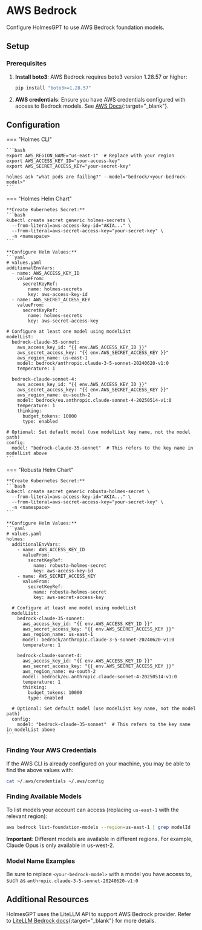 # AWS Bedrock

Configure HolmesGPT to use AWS Bedrock foundation models.

## Setup

### Prerequisites

1. **Install boto3**: AWS Bedrock requires boto3 version 1.28.57 or higher:
   ```bash
   pip install "boto3>=1.28.57"
   ```

2. **AWS credentials**: Ensure you have AWS credentials configured with access to Bedrock models. See [AWS Docs](https://docs.aws.amazon.com/bedrock/latest/userguide/getting-started.html){:target="_blank"}.

## Configuration

=== "Holmes CLI"

    ```bash
    export AWS_REGION_NAME="us-east-1"  # Replace with your region
    export AWS_ACCESS_KEY_ID="your-access-key"
    export AWS_SECRET_ACCESS_KEY="your-secret-key"

    holmes ask "what pods are failing?" --model="bedrock/<your-bedrock-model>"
    ```

=== "Holmes Helm Chart"

    **Create Kubernetes Secret:**
    ```bash
    kubectl create secret generic holmes-secrets \
      --from-literal=aws-access-key-id="AKIA..." \
      --from-literal=aws-secret-access-key="your-secret-key" \
      -n <namespace>
    ```

    **Configure Helm Values:**
    ```yaml
    # values.yaml
    additionalEnvVars:
      - name: AWS_ACCESS_KEY_ID
        valueFrom:
          secretKeyRef:
            name: holmes-secrets
            key: aws-access-key-id
      - name: AWS_SECRET_ACCESS_KEY
        valueFrom:
          secretKeyRef:
            name: holmes-secrets
            key: aws-secret-access-key

    # Configure at least one model using modelList
    modelList:
      bedrock-claude-35-sonnet:
        aws_access_key_id: "{{ env.AWS_ACCESS_KEY_ID }}"
        aws_secret_access_key: "{{ env.AWS_SECRET_ACCESS_KEY }}"
        aws_region_name: us-east-1
        model: bedrock/anthropic.claude-3-5-sonnet-20240620-v1:0
        temperature: 1

      bedrock-claude-sonnet-4:
        aws_access_key_id: "{{ env.AWS_ACCESS_KEY_ID }}"
        aws_secret_access_key: "{{ env.AWS_SECRET_ACCESS_KEY }}"
        aws_region_name: eu-south-2
        model: bedrock/eu.anthropic.claude-sonnet-4-20250514-v1:0
        temperature: 1
        thinking:
          budget_tokens: 10000
          type: enabled

    # Optional: Set default model (use modelList key name, not the model path)
    config:
      model: "bedrock-claude-35-sonnet"  # This refers to the key name in modelList above
    ```

=== "Robusta Helm Chart"

    **Create Kubernetes Secret:**
    ```bash
    kubectl create secret generic robusta-holmes-secret \
      --from-literal=aws-access-key-id="AKIA..." \
      --from-literal=aws-secret-access-key="your-secret-key" \
      -n <namespace>
    ```

    **Configure Helm Values:**
    ```yaml
    # values.yaml
    holmes:
      additionalEnvVars:
        - name: AWS_ACCESS_KEY_ID
          valueFrom:
            secretKeyRef:
              name: robusta-holmes-secret
              key: aws-access-key-id
        - name: AWS_SECRET_ACCESS_KEY
          valueFrom:
            secretKeyRef:
              name: robusta-holmes-secret
              key: aws-secret-access-key

      # Configure at least one model using modelList
      modelList:
        bedrock-claude-35-sonnet:
          aws_access_key_id: "{{ env.AWS_ACCESS_KEY_ID }}"
          aws_secret_access_key: "{{ env.AWS_SECRET_ACCESS_KEY }}"
          aws_region_name: us-east-1
          model: bedrock/anthropic.claude-3-5-sonnet-20240620-v1:0
          temperature: 1

        bedrock-claude-sonnet-4:
          aws_access_key_id: "{{ env.AWS_ACCESS_KEY_ID }}"
          aws_secret_access_key: "{{ env.AWS_SECRET_ACCESS_KEY }}"
          aws_region_name: eu-south-2
          model: bedrock/eu.anthropic.claude-sonnet-4-20250514-v1:0
          temperature: 1
          thinking:
            budget_tokens: 10000
            type: enabled

      # Optional: Set default model (use modelList key name, not the model path)
      config:
        model: "bedrock-claude-35-sonnet"  # This refers to the key name in modelList above
    ```

### Finding Your AWS Credentials

If the AWS CLI is already configured on your machine, you may be able to find the above values with:

```bash
cat ~/.aws/credentials ~/.aws/config
```

### Finding Available Models

To list models your account can access (replacing `us-east-1` with the relevant region):

```bash
aws bedrock list-foundation-models --region=us-east-1 | grep modelId
```

**Important**: Different models are available in different regions. For example, Claude Opus is only available in us-west-2.

### Model Name Examples

Be sure to replace `<your-bedrock-model>` with a model you have access to, such as `anthropic.claude-3-5-sonnet-20240620-v1:0`

## Additional Resources

HolmesGPT uses the LiteLLM API to support AWS Bedrock provider. Refer to [LiteLLM Bedrock docs](https://litellm.vercel.app/docs/providers/bedrock){:target="_blank"} for more details.
